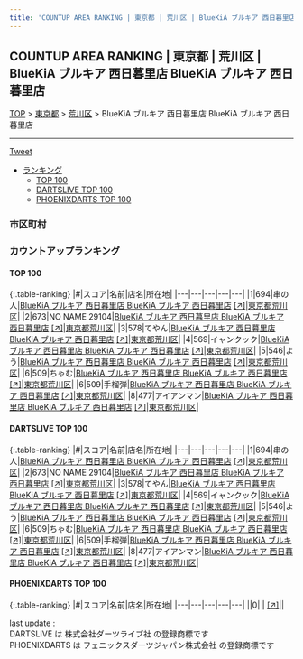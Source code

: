 ```yaml
---
title: 'COUNTUP AREA RANKING | 東京都 | 荒川区 | BlueKiA ブルキア 西日暮里店 BlueKiA ブルキア 西日暮里店'
---
```

## COUNTUP AREA RANKING | 東京都 | 荒川区 | BlueKiA ブルキア 西日暮里店 BlueKiA ブルキア 西日暮里店

[TOP](/darts/rank/) > [東京都](/darts/rank/東京都/) > [荒川区](/darts/rank/東京都/荒川区/) > BlueKiA ブルキア 西日暮里店 BlueKiA ブルキア 西日暮里店

___

<a href="https://twitter.com/share?ref_src=twsrc%5Etfw" data-text="COUNTUP AREA RANKING | 東京都荒川区BlueKiA ブルキア 西日暮里店 BlueKiA ブルキア 西日暮里店" class="twitter-share-button" data-hashtags="DARTSLIVE,PHOENIXDARTS,darts,ダーツ" data-show-count="false">Tweet</a>

* [ランキング](#カウントアップランキング)
    * [TOP 100](#top-100)
    * [DARTSLIVE TOP 100](#dartslive-top-100)
    * [PHOENIXDARTS TOP 100](#phoenixdarts-top-100)

### 市区町村

<ul>

</ul>

### カウントアップランキング

#### TOP 100



{:.table-ranking}
|#|スコア|名前|店名|所在地|
|---|---|---|---|---|
|1|694|<span class="rank-name-dl">串の人</span>|<a href="/darts/rank/shops/8de8d8ca8ba948f20d9b047a20a7ba1e.html">BlueKiA ブルキア 西日暮里店 BlueKiA ブルキア 西日暮里店</a> <a href="https://search.dartslive.com/jp/shop/8de8d8ca8ba948f20d9b047a20a7ba1e">[↗]</a>|<a href="/darts/rank/東京都/荒川区">東京都荒川区</a>|
|2|673|<span class="rank-name-dl">NO NAME 29104</span>|<a href="/darts/rank/shops/8de8d8ca8ba948f20d9b047a20a7ba1e.html">BlueKiA ブルキア 西日暮里店 BlueKiA ブルキア 西日暮里店</a> <a href="https://search.dartslive.com/jp/shop/8de8d8ca8ba948f20d9b047a20a7ba1e">[↗]</a>|<a href="/darts/rank/東京都/荒川区">東京都荒川区</a>|
|3|578|<span class="rank-name-dl">てやん</span>|<a href="/darts/rank/shops/8de8d8ca8ba948f20d9b047a20a7ba1e.html">BlueKiA ブルキア 西日暮里店 BlueKiA ブルキア 西日暮里店</a> <a href="https://search.dartslive.com/jp/shop/8de8d8ca8ba948f20d9b047a20a7ba1e">[↗]</a>|<a href="/darts/rank/東京都/荒川区">東京都荒川区</a>|
|4|569|<span class="rank-name-dl">イャンクック</span>|<a href="/darts/rank/shops/8de8d8ca8ba948f20d9b047a20a7ba1e.html">BlueKiA ブルキア 西日暮里店 BlueKiA ブルキア 西日暮里店</a> <a href="https://search.dartslive.com/jp/shop/8de8d8ca8ba948f20d9b047a20a7ba1e">[↗]</a>|<a href="/darts/rank/東京都/荒川区">東京都荒川区</a>|
|5|546|<span class="rank-name-dl">よう</span>|<a href="/darts/rank/shops/8de8d8ca8ba948f20d9b047a20a7ba1e.html">BlueKiA ブルキア 西日暮里店 BlueKiA ブルキア 西日暮里店</a> <a href="https://search.dartslive.com/jp/shop/8de8d8ca8ba948f20d9b047a20a7ba1e">[↗]</a>|<a href="/darts/rank/東京都/荒川区">東京都荒川区</a>|
|6|509|<span class="rank-name-dl">ちゃむ</span>|<a href="/darts/rank/shops/8de8d8ca8ba948f20d9b047a20a7ba1e.html">BlueKiA ブルキア 西日暮里店 BlueKiA ブルキア 西日暮里店</a> <a href="https://search.dartslive.com/jp/shop/8de8d8ca8ba948f20d9b047a20a7ba1e">[↗]</a>|<a href="/darts/rank/東京都/荒川区">東京都荒川区</a>|
|6|509|<span class="rank-name-dl">手榴弾</span>|<a href="/darts/rank/shops/8de8d8ca8ba948f20d9b047a20a7ba1e.html">BlueKiA ブルキア 西日暮里店 BlueKiA ブルキア 西日暮里店</a> <a href="https://search.dartslive.com/jp/shop/8de8d8ca8ba948f20d9b047a20a7ba1e">[↗]</a>|<a href="/darts/rank/東京都/荒川区">東京都荒川区</a>|
|8|477|<span class="rank-name-dl">アイアンマン</span>|<a href="/darts/rank/shops/8de8d8ca8ba948f20d9b047a20a7ba1e.html">BlueKiA ブルキア 西日暮里店 BlueKiA ブルキア 西日暮里店</a> <a href="https://search.dartslive.com/jp/shop/8de8d8ca8ba948f20d9b047a20a7ba1e">[↗]</a>|<a href="/darts/rank/東京都/荒川区">東京都荒川区</a>|


#### DARTSLIVE TOP 100



{:.table-ranking}
|#|スコア|名前|店名|所在地|
|---|---|---|---|---|
|1|694|<span class="rank-name-dl">串の人</span>|<a href="/darts/rank/shops/8de8d8ca8ba948f20d9b047a20a7ba1e.html">BlueKiA ブルキア 西日暮里店 BlueKiA ブルキア 西日暮里店</a> <a href="https://search.dartslive.com/jp/shop/8de8d8ca8ba948f20d9b047a20a7ba1e">[↗]</a>|<a href="/darts/rank/東京都/荒川区">東京都荒川区</a>|
|2|673|<span class="rank-name-dl">NO NAME 29104</span>|<a href="/darts/rank/shops/8de8d8ca8ba948f20d9b047a20a7ba1e.html">BlueKiA ブルキア 西日暮里店 BlueKiA ブルキア 西日暮里店</a> <a href="https://search.dartslive.com/jp/shop/8de8d8ca8ba948f20d9b047a20a7ba1e">[↗]</a>|<a href="/darts/rank/東京都/荒川区">東京都荒川区</a>|
|3|578|<span class="rank-name-dl">てやん</span>|<a href="/darts/rank/shops/8de8d8ca8ba948f20d9b047a20a7ba1e.html">BlueKiA ブルキア 西日暮里店 BlueKiA ブルキア 西日暮里店</a> <a href="https://search.dartslive.com/jp/shop/8de8d8ca8ba948f20d9b047a20a7ba1e">[↗]</a>|<a href="/darts/rank/東京都/荒川区">東京都荒川区</a>|
|4|569|<span class="rank-name-dl">イャンクック</span>|<a href="/darts/rank/shops/8de8d8ca8ba948f20d9b047a20a7ba1e.html">BlueKiA ブルキア 西日暮里店 BlueKiA ブルキア 西日暮里店</a> <a href="https://search.dartslive.com/jp/shop/8de8d8ca8ba948f20d9b047a20a7ba1e">[↗]</a>|<a href="/darts/rank/東京都/荒川区">東京都荒川区</a>|
|5|546|<span class="rank-name-dl">よう</span>|<a href="/darts/rank/shops/8de8d8ca8ba948f20d9b047a20a7ba1e.html">BlueKiA ブルキア 西日暮里店 BlueKiA ブルキア 西日暮里店</a> <a href="https://search.dartslive.com/jp/shop/8de8d8ca8ba948f20d9b047a20a7ba1e">[↗]</a>|<a href="/darts/rank/東京都/荒川区">東京都荒川区</a>|
|6|509|<span class="rank-name-dl">ちゃむ</span>|<a href="/darts/rank/shops/8de8d8ca8ba948f20d9b047a20a7ba1e.html">BlueKiA ブルキア 西日暮里店 BlueKiA ブルキア 西日暮里店</a> <a href="https://search.dartslive.com/jp/shop/8de8d8ca8ba948f20d9b047a20a7ba1e">[↗]</a>|<a href="/darts/rank/東京都/荒川区">東京都荒川区</a>|
|6|509|<span class="rank-name-dl">手榴弾</span>|<a href="/darts/rank/shops/8de8d8ca8ba948f20d9b047a20a7ba1e.html">BlueKiA ブルキア 西日暮里店 BlueKiA ブルキア 西日暮里店</a> <a href="https://search.dartslive.com/jp/shop/8de8d8ca8ba948f20d9b047a20a7ba1e">[↗]</a>|<a href="/darts/rank/東京都/荒川区">東京都荒川区</a>|
|8|477|<span class="rank-name-dl">アイアンマン</span>|<a href="/darts/rank/shops/8de8d8ca8ba948f20d9b047a20a7ba1e.html">BlueKiA ブルキア 西日暮里店 BlueKiA ブルキア 西日暮里店</a> <a href="https://search.dartslive.com/jp/shop/8de8d8ca8ba948f20d9b047a20a7ba1e">[↗]</a>|<a href="/darts/rank/東京都/荒川区">東京都荒川区</a>|


#### PHOENIXDARTS TOP 100



{:.table-ranking}
|#|スコア|名前|店名|所在地|
|---|---|---|---|---|
||0|<span class="rank-name-dl"> </span>|<a href="/darts/rank/shops/.html"></a> <a href="">[↗]</a>|<a href="/darts/rank//"></a>|


<div class="footer border-top border-gray-light mt-5 pt-3 text-right text-gray">
    last update : <span style="font-weight: italic" id="foot_last_modified"></span><br />
    DARTSLIVE は 株式会社ダーツライブ社 の登録商標です<br />
    PHOENIXDARTS は フェニックスダーツジャパン株式会社 の登録商標です<br />
</div>

<script src="https://cdnjs.cloudflare.com/ajax/libs/jquery.tablesorter/2.31.3/js/jquery.tablesorter.min.js" integrity="sha512-qzgd5cYSZcosqpzpn7zF2ZId8f/8CHmFKZ8j7mU4OUXTNRd5g+ZHBPsgKEwoqxCtdQvExE5LprwwPAgoicguNg==" crossorigin="anonymous" referrerpolicy="no-referrer"></script>
<link rel="stylesheet" href="https://cdnjs.cloudflare.com/ajax/libs/jquery.tablesorter/2.31.3/css/theme.default.min.css" integrity="sha512-wghhOJkjQX0Lh3NSWvNKeZ0ZpNn+SPVXX1Qyc9OCaogADktxrBiBdKGDoqVUOyhStvMBmJQ8ZdMHiR3wuEq8+w==" crossorigin="anonymous" referrerpolicy="no-referrer" />
<script>
$(function() {
    $(".table-ranking").tablesorter({sortList:[[0, 0]]});
    $("#foot_last_modified").text(formatDate(new Date(document.lastModified), 'yyyy-MM-dd HH:mm:ss'));
});
</script>

<script async src="https://platform.twitter.com/widgets.js" charset="utf-8"></script>